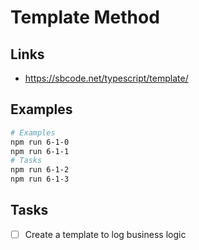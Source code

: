 # Template Method

## Links

- https://sbcode.net/typescript/template/

## Examples

```bash
# Examples
npm run 6-1-0
npm run 6-1-1
# Tasks
npm run 6-1-2
npm run 6-1-3
```

## Tasks

- [ ] Create a template to log business logic
